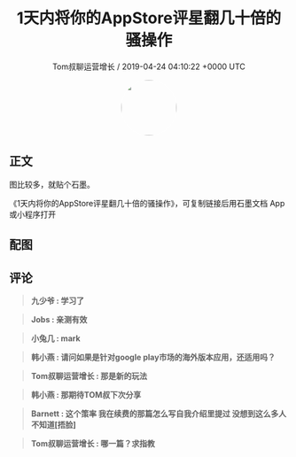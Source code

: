 <h1 align="center">1天内将你的AppStore评星翻几十倍的骚操作</h1>
<p align="center">
    <a>Tom叔聊运营增长 / 2019-04-24 04:10:22 &#43;0000 UTC</a>
</p>

<div align="center">
    <img src="https://images.zsxq.com/Frq1eeFsr8tjMxfCEEOAzmhvV640?e=1590940799&amp;token=kIxbL07-8jAj8w1n4s9zv64FuZZNEATmlU_Vm6zD:XKx3pWnQxShhXTdSfhTy5x8Jlu4=" width="100" height="100" style="border:1px solid;border-radius:50%; color:#ffffff"/>
</div>

## 正文

<div>
  

图比较多，就贴个石墨。

 《1天内将你的AppStore评星翻几十倍的骚操作》，可复制链接后用石墨文档 App 或小程序打开
</div>

## 配图
<div class="image" align="center">

</div>

## 评论

<div align="left">
<div>

<blockquote >
<span> <strong>九少爷 : 学习了 </strong></span>
</blockquote>

<blockquote >
<span> <strong>Jobs : 亲测有效 </strong></span>
</blockquote>

<blockquote >
<span> <strong>小兔几 : mark </strong></span>
</blockquote>

<blockquote >
<span> <strong>韩小燕 : 请问如果是针对google play市场的海外版本应用，还适用吗？ </strong></span>
</blockquote>

<blockquote >
<span> <strong>Tom叔聊运营增长 : 那是新的玩法 </strong></span>
</blockquote>

<blockquote >
<span> <strong>韩小燕 : 那期待TOM叔下次分享 </strong></span>
</blockquote>

<blockquote >
<span> <strong>Barnett : 这个策率 我在续费的那篇怎么写自我介绍里提过 没想到这么多人不知道[捂脸] </strong></span>
</blockquote>

<blockquote >
<span> <strong>Tom叔聊运营增长 : 哪一篇？求指教 </strong></span>
</blockquote>

</div>
</div>